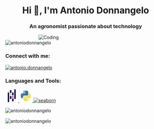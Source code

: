 <h1 align="center">Hi 👋, I'm Antonio Donnangelo</h1>
<h3 align="center">An agronomist passionate about technology</h3>
<img align="right" alt="Coding" width="400" src= https://www.andrew.cmu.edu/course/16-825/projects/vmanihem/proj1/data/Untitled%207.gif>

<p align="left"> <img src="https://komarev.com/ghpvc/?username=antoniodonnangelo&label=Profile%20views&color=0e75b6&style=flat" alt="antoniodonnangelo" /> </p>

<h3 align="left">Connect with me:</h3>
<p align="left">
<a href="https://instagram.com/antonio.donnangelo" target="blank"><img align="center" src="https://raw.githubusercontent.com/rahuldkjain/github-profile-readme-generator/master/src/images/icons/Social/instagram.svg" alt="antonio.donnangelo" height="30" width="40" /></a>
</p>

<h3 align="left">Languages and Tools:</h3>
<p align="left"> <a href="https://pandas.pydata.org/" target="_blank" rel="noreferrer"> <img src="https://raw.githubusercontent.com/devicons/devicon/2ae2a900d2f041da66e950e4d48052658d850630/icons/pandas/pandas-original.svg" alt="pandas" width="40" height="40"/> </a> <a href="https://www.python.org" target="_blank" rel="noreferrer"> <img src="https://raw.githubusercontent.com/devicons/devicon/master/icons/python/python-original.svg" alt="python" width="40" height="40"/> </a> <a href="https://seaborn.pydata.org/" target="_blank" rel="noreferrer"> <img src="https://seaborn.pydata.org/_images/logo-mark-lightbg.svg" alt="seaborn" width="40" height="40"/> </a> </p>

<p><img align="center" src="https://github-readme-stats.vercel.app/api/top-langs?username=antoniodonnangelo&show_icons=true&locale=en&layout=compact" alt="antoniodonnangelo" /></p>

<p><img align="center" src="https://github-readme-streak-stats.herokuapp.com/?user=antoniodonnangelo&" alt="antoniodonnangelo" /></p>
